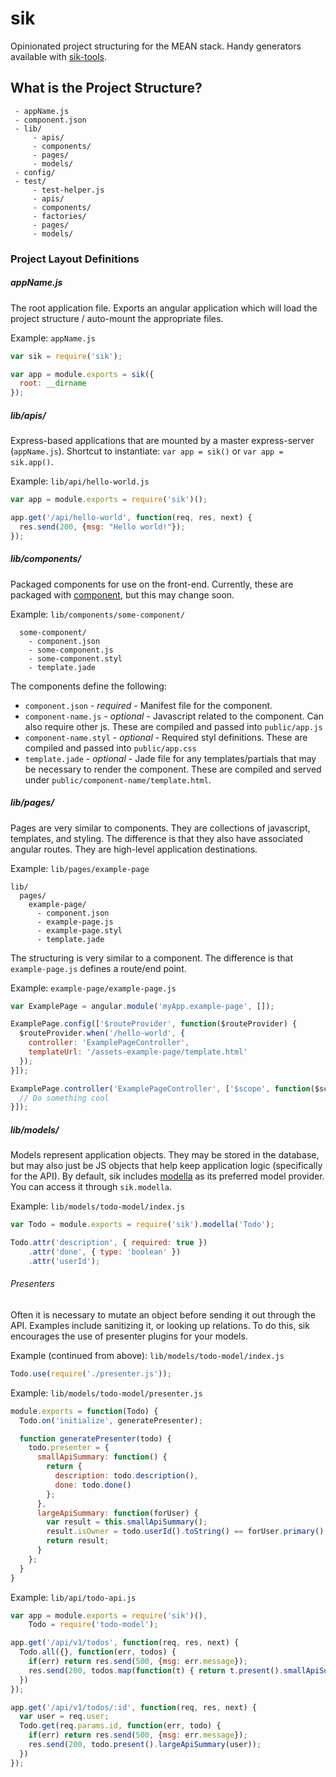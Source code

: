 sik
===

Opinionated project structuring for the MEAN stack. Handy generators available
with [sik-tools](http://github.com/rschmukler/sik-tools).


## What is the Project Structure?

```
 - appName.js
 - component.json
 - lib/
     - apis/
     - components/
     - pages/
     - models/
 - config/
 - test/
     - test-helper.js
     - apis/
     - components/
     - factories/
     - pages/
     - models/
```

### Project Layout Definitions

##### appName.js

The root application file. Exports an angular application which will load the
project structure / auto-mount the appropriate files.

Example: `appName.js`

```js
var sik = require('sik');

var app = module.exports = sik({
  root: __dirname
});
```

##### lib/apis/

Express-based applications that are mounted by a master express-server
(`appName.js`). Shortcut to instantiate: `var app = sik()` or `var app = sik.app()`.

Example: `lib/api/hello-world.js`

```js
var app = module.exports = require('sik')();

app.get('/api/hello-world', function(req, res, next) {
  res.send(200, {msg: "Hello world!"});
});
```

##### lib/components/

Packaged components for use on the front-end. Currently, these are packaged with
[component](http://github.com/component/component), but this may change soon.

Example: `lib/components/some-component/`

```
  some-component/
    - component.json
    - some-component.js
    - some-component.styl
    - template.jade

```


The components define the following:

- `component.json` - *required* - Manifest file for the component.
- `component-name.js` - *optional* - Javascript related to the component. Can
  also require other js. These are compiled and passed into `public/app.js`
- `component-name.styl` - *optional* - Required styl definitions. These are
  compiled and passed into `public/app.css`
- `template.jade` - *optional* - Jade file for any templates/partials that may
  be necessary to render the component. These are compiled and served under
  `public/component-name/template.html`.

##### lib/pages/

Pages are very similar to components. They are collections of javascript,
templates, and styling. The difference is that they also have associated angular routes. 
They are high-level application destinations.

Example: `lib/pages/example-page`

```
lib/
  pages/
    example-page/
      - component.json
      - example-page.js
      - example-page.styl
      - template.jade
```

The structuring is very similar to a component. The difference is that
`example-page.js` defines a route/end point.

Example: `example-page/example-page.js`

```js
var ExamplePage = angular.module('myApp.example-page', []);

ExamplePage.config(['$routeProvider', function($routeProvider) {
  $routeProvider.when('/hello-world', {
    controller: 'ExamplePageController',
    templateUrl: '/assets-example-page/template.html'
  });
}]);

ExamplePage.controller('ExamplePageController', ['$scope', function($scope) {
  // Do something cool
}]);
```

##### lib/models/

Models represent application objects. They may be stored in the database, but
may also just be JS objects that help keep application logic (specifically for
the API). By default, sik includes [modella](http://github.com/modella/modella)
as its preferred model provider. You can access it through `sik.modella`.

Example: `lib/models/todo-model/index.js`

```js
var Todo = module.exports = require('sik').modella('Todo');

Todo.attr('description', { required: true })
    .attr('done', { type: 'boolean' })
    .attr('userId');
```


###### Presenters

Often it is necessary to mutate an object before sending it out through the API.
Examples include sanitizing it, or looking up relations. To do this, sik
encourages the use of presenter plugins for your models.

Example (continued from above): `lib/models/todo-model/index.js`

```js
Todo.use(require('./presenter.js'));
```

Example: `lib/models/todo-model/presenter.js`

```js
module.exports = function(Todo) {
  Todo.on('initialize', generatePresenter);

  function generatePresenter(todo) {
    todo.presenter = {
      smallApiSummary: function() {
        return { 
          description: todo.description(),
          done: todo.done()
        };
      },
      largeApiSummary: function(forUser) {
        var result = this.smallApiSummary();
        result.isOwner = todo.userId().toString() == forUser.primary().toString();
        return result;
      }
    };
  }
}
```

Example: `lib/api/todo-api.js`

```js
var app = module.exports = require('sik')(),
    Todo = require('todo-model');

app.get('/api/v1/todos', function(req, res, next) {
  Todo.all({}, function(err, todos) {
    if(err) return res.send(500, {msg: err.message});
    res.send(200, todos.map(function(t) { return t.present().smallApiSummary(); }));
  })
});

app.get('/api/v1/todos/:id', function(req, res, next) {
  var user = req.user;
  Todo.get(req.params.id, function(err, todo) {
    if(err) return res.send(500, {msg: err.message});
    res.send(200, todo.present().largeApiSummary(user));
  })
});
```
